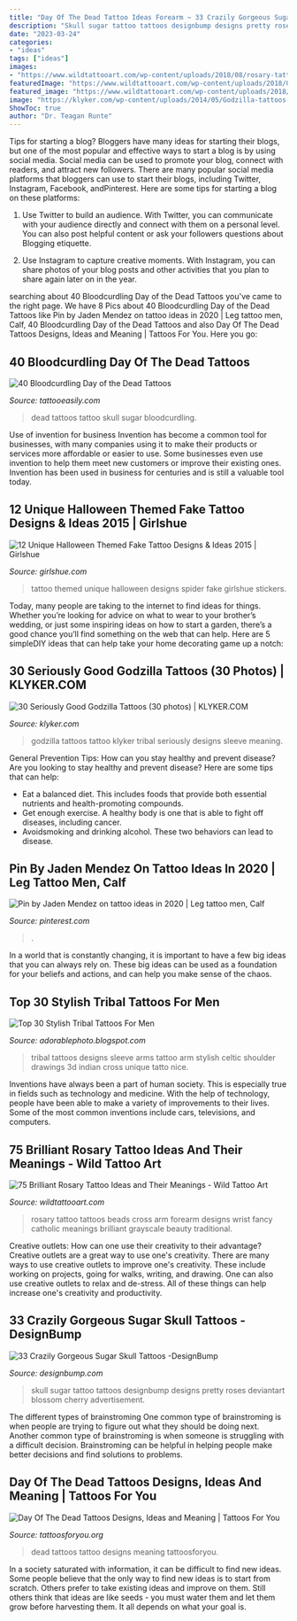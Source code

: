 ```yaml
---
title: "Day Of The Dead Tattoo Ideas Forearm ~ 33 Crazily Gorgeous Sugar Skull Tattoos -designbump"
description: "Skull sugar tattoo tattoos designbump designs pretty roses deviantart blossom cherry advertisement"
date: "2023-03-24"
categories:
- "ideas"
tags: ["ideas"]
images:
- "https://www.wildtattooart.com/wp-content/uploads/2018/08/rosary-tattoo-01081810.jpg"
featuredImage: "https://www.wildtattooart.com/wp-content/uploads/2018/08/rosary-tattoo-01081810.jpg"
featured_image: "https://www.wildtattooart.com/wp-content/uploads/2018/08/rosary-tattoo-01081810.jpg"
image: "https://klyker.com/wp-content/uploads/2014/05/Godzilla-tattoos-30.jpg"
ShowToc: true
author: "Dr. Teagan Runte"
---
```



Tips for starting a blog?
Bloggers have many ideas for starting their blogs, but one of the most popular and effective ways to start a blog is by using social media. Social media can be used to promote your blog, connect with readers, and attract new followers. There are many popular social media platforms that bloggers can use to start their blogs, including Twitter, Instagram, Facebook, andPinterest. Here are some tips for starting a blog on these platforms:
1. Use Twitter to build an audience. With Twitter, you can communicate with your audience directly and connect with them on a personal level. You can also post helpful content or ask your followers questions about Blogging etiquette.

2. Use Instagram to capture creative moments. With Instagram, you can share photos of your blog posts and other activities that you plan to share again later on in the year.

	

		
searching about 40 Bloodcurdling Day of the Dead Tattoos you've came to the right page. We have 8 Pics about 40 Bloodcurdling Day of the Dead Tattoos like Pin by Jaden Mendez on tattoo ideas in 2020 | Leg tattoo men, Calf, 40 Bloodcurdling Day of the Dead Tattoos and also Day Of The Dead Tattoos Designs, Ideas and Meaning | Tattoos For You. Here you go:
		
    
## 40 Bloodcurdling Day Of The Dead Tattoos

<img loading=lazy src="http://www.tattooeasily.com/wp-content/uploads/2014/09/Day-of-the-Dead-Tattoos-1.jpg" onerror="this.onerror=null;this.src='https://tse2.mm.bing.net/th?id=OIP.3zBSIForUAJgT4jzTiVlvgHaHa&amp;pid=15.1';" alt="40 Bloodcurdling Day of the Dead Tattoos">

_Source: tattooeasily.com_

>dead tattoos tattoo skull sugar bloodcurdling. 

	

Use of invention for business
Invention has become a common tool for businesses, with many companies using it to make their products or services more affordable or easier to use. Some businesses even use invention to help them meet new customers or improve their existing ones. Invention has been used in business for centuries and is still a valuable tool today.

    
## 12 Unique Halloween Themed Fake Tattoo Designs &amp; Ideas 2015 | Girlshue

<img loading=lazy src="http://www.girlshue.com/wp-content/uploads/2015/09/12-Unique-Halloween-Themed-Tattoo-Designs-Ideas-2015-12.jpg" onerror="this.onerror=null;this.src='https://tse1.mm.bing.net/th?id=OIP.v21tqAPq9Tx8wtnsCMiIbQAAAA&amp;pid=15.1';" alt="12 Unique Halloween Themed Fake Tattoo Designs &amp; Ideas 2015 | Girlshue">

_Source: girlshue.com_

>tattoo themed unique halloween designs spider fake girlshue stickers. 

	

Today, many people are taking to the internet to find ideas for things. Whether you’re looking for advice on what to wear to your brother’s wedding, or just some inspiring ideas on how to start a garden, there’s a good chance you’ll find something on the web that can help. Here are 5 simpleDIY ideas that can help take your home decorating game up a notch: 

    
## 30 Seriously Good Godzilla Tattoos (30 Photos) | KLYKER.COM

<img loading=lazy src="https://klyker.com/wp-content/uploads/2014/05/Godzilla-tattoos-30.jpg" onerror="this.onerror=null;this.src='https://tse4.mm.bing.net/th?id=OIP.aIKgqK60ajjW-bx6PGeMygHaJ4&amp;pid=15.1';" alt="30 Seriously Good Godzilla Tattoos (30 photos) | KLYKER.COM">

_Source: klyker.com_

>godzilla tattoos tattoo klyker tribal seriously designs sleeve meaning. 

	

General Prevention Tips: How can you stay healthy and prevent disease?
Are you looking to stay healthy and prevent disease? Here are some tips that can help: 
- Eat a balanced diet. This includes foods that provide both essential nutrients and health-promoting compounds. 
- Get enough exercise. A healthy body is one that is able to fight off diseases, including cancer. 
- Avoidsmoking and drinking alcohol. These two behaviors can lead to disease.

    
## Pin By Jaden Mendez On Tattoo Ideas In 2020 | Leg Tattoo Men, Calf

<img loading=lazy src="https://i.pinimg.com/736x/ad/fb/32/adfb3299679047903ba5019e9ed6b263.jpg" onerror="this.onerror=null;this.src='https://tse3.mm.bing.net/th?id=OIP.bmHB0JBEABWZlvh9_9hWywHaLR&amp;pid=15.1';" alt="Pin by Jaden Mendez on tattoo ideas in 2020 | Leg tattoo men, Calf">

_Source: pinterest.com_

>. 

	

In a world that is constantly changing, it is important to have a few big ideas that you can always rely on. These big ideas can be used as a foundation for your beliefs and actions, and can help you make sense of the chaos.

    
## Top 30 Stylish Tribal Tattoos For Men

<img loading=lazy src="http://3.bp.blogspot.com/-amj29xtrwu0/U-cPnrib4TI/AAAAAAAADtg/fZs56vUIH1k/s1600/tribal+tattoos+for+men+arms+sleeve+designs.jpg" onerror="this.onerror=null;this.src='https://tse4.mm.bing.net/th?id=OIP.GCuzpMW5ZDb4f_LDtIUynQHaJ4&amp;pid=15.1';" alt="Top 30 Stylish Tribal Tattoos For Men">

_Source: adorablephoto.blogspot.com_

>tribal tattoos designs sleeve arms tattoo arm stylish celtic shoulder drawings 3d indian cross unique tatto nice. 

	

Inventions have always been a part of human society. This is especially true in fields such as technology and medicine. With the help of technology, people have been able to make a variety of improvements to their lives. Some of the most common inventions include cars, televisions, and computers.

    
## 75 Brilliant Rosary Tattoo Ideas And Their Meanings - Wild Tattoo Art

<img loading=lazy src="https://www.wildtattooart.com/wp-content/uploads/2018/08/rosary-tattoo-01081810.jpg" onerror="this.onerror=null;this.src='https://tse2.mm.bing.net/th?id=OIP.VXvDaY_CwWv9x4ZzUbF1SwHaJ4&amp;pid=15.1';" alt="75 Brilliant Rosary Tattoo Ideas and Their Meanings - Wild Tattoo Art">

_Source: wildtattooart.com_

>rosary tattoo tattoos beads cross arm forearm designs wrist fancy catholic meanings brilliant grayscale beauty traditional. 

	

Creative outlets: How can one use their creativity to their advantage?
Creative outlets are a great way to use one's creativity. There are many ways to use creative outlets to improve one's creativity. These include working on projects, going for walks, writing, and drawing. One can also use creative outlets to relax and de-stress. All of these things can help increase one's creativity and productivity.

    
## 33 Crazily Gorgeous Sugar Skull Tattoos -DesignBump

<img loading=lazy src="https://designbump.com/wp-content/uploads/2015/07/Sugar-Skull-Tattoo-wallpapers.jpg" onerror="this.onerror=null;this.src='https://tse1.mm.bing.net/th?id=OIP.tDuBtn-bIb4PAS3H6yjdvwHaFm&amp;pid=15.1';" alt="33 Crazily Gorgeous Sugar Skull Tattoos -DesignBump">

_Source: designbump.com_

>skull sugar tattoo tattoos designbump designs pretty roses deviantart blossom cherry advertisement. 

	

The different types of brainstroming
One common type of brainstroming is when people are trying to figure out what they should be doing next. Another common type of brainstroming is when someone is struggling with a difficult decision. Brainstroming can be helpful in helping people make better decisions and find solutions to problems.

    
## Day Of The Dead Tattoos Designs, Ideas And Meaning | Tattoos For You

<img loading=lazy src="http://www.tattoosforyou.org/wp-content/uploads/2013/09/Day-of-The-Dead-Tattoo-Ideas.jpg" onerror="this.onerror=null;this.src='https://tse3.mm.bing.net/th?id=OIP._IXI0D4yiCnVWAnIJbn_oAHaLH&amp;pid=15.1';" alt="Day Of The Dead Tattoos Designs, Ideas and Meaning | Tattoos For You">

_Source: tattoosforyou.org_

>dead tattoos tattoo designs meaning tattoosforyou. 

	

In a society saturated with information, it can be difficult to find new ideas. Some people believe that the only way to find new ideas is to start from scratch. Others prefer to take existing ideas and improve on them. Still others think that ideas are like seeds - you must water them and let them grow before harvesting them. It all depends on what your goal is.

